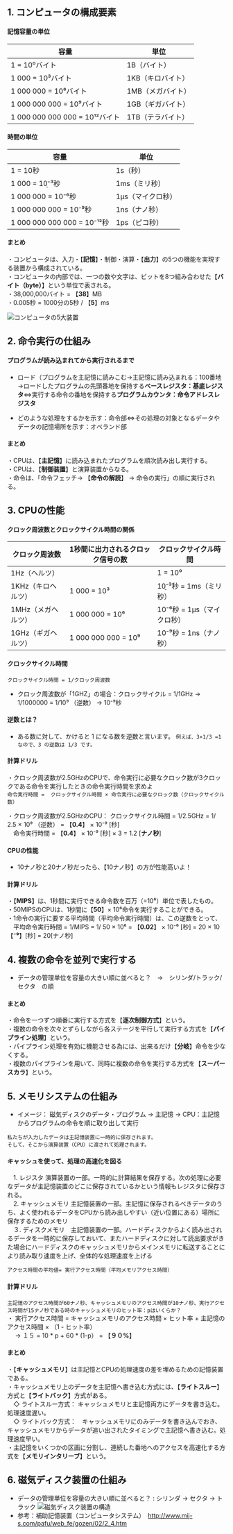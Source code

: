 ## 1. コンピュータの構成要素
#### 記憶容量の単位
|  容量  |  単位  |
| ---- | ---- |
|  1 = 10⁰バイト |  1B（バイト）  |
|  1 000 = 10³バイト |  1KB（キロバイト）  |
|  1 000 000 = 10⁶バイト |  1MB（メガバイト）  |
|  1 000 000 000 = 10⁹バイト |  1GB（ギガバイト）  |
|  1 000 000 000 000 = 10¹²バイト |  1TB（テラバイト）  |

#### 時間の単位
|  容量  |  単位  |
| ----| ---- |
|  1 = 10秒 |  1s（秒）  |
|  1 000 = 10̠⁻³秒 |  1ms（ミリ秒）  |
|  1 000 000 = 10⁻⁶秒 |  1μs（マイクロ秒）  |
|  1 000 000 000 = 10⁻⁹秒 |  1ns（ナノ秒）  |
|  1 000 000 000 000 = 10⁻¹²秒 |  1ps（ピコ秒）|

#### まとめ
・コンピュータは、入力・【**記憶**】・制御・演算・【**出力**】の5つの機能を実現する装置から構成されている。  
・コンピュータの内部では、一つの数や文字は、ビットを8つ組み合わせた【**バイト（byte）**】という単位で表される。  
・38,000,000バイト = 【**38**】MB  
・0.005秒 = 1000分の5秒 / 【**5**】ms

![コンピュータの5大装置](https://github.com/kuro-channel/TIL/blob/master/%E5%9F%BA%E6%9C%AC%E6%83%85%E5%A0%B1/%E7%B5%B5%E3%81%A7%E8%A6%9A%E3%81%88%E3%82%8B/%E3%82%B3%E3%83%B3%E3%83%92%E3%82%9A%E3%83%A5%E3%83%BC%E3%82%BF%E3%81%AE5%E5%A4%A7%E8%A3%85%E7%BD%AE.png)

## 2. 命令実行の仕組み
#### プログラムが読み込まれてから実行されるまで
- ロード（プログラムを主記憶に読みこむ→主記憶に読み込まれる：100番地→ロードしたプログラムの先頭番地を保持する**ベースレジスタ：基底レジスタ**⇔実行する命令の番地を保持する**プログラムカウンタ：命令アドレスレジスタ**  

- どのような処理をするかを示す：命令部⇔その処理の対象となるデータやデータの記憶場所を示す：オペランド部


#### まとめ
・CPUは、【**主記憶**】に読み込まれたプログラムを順次読み出し実行する。  
・CPUは、【**制御装置**】と演算装置からなる。  
・命令は、「命令フェッチ→ 【**命令の解読**】 → 命令の実行」の順に実行される。  

## 3. CPUの性能
#### クロック周波数とクロックサイクル時間の関係
|  クロック周波数  |  1秒間に出力されるクロック信号の数  | クロックサイクル時間  |
| ---- | ---- | ---- 
|  1Hz（ヘルツ） |    | 1 = 10⁰  | 1秒 = 1s（秒）
|  1KHz（キロヘルツ） | 1 000 = 10³ | 10̠⁻³秒 = 1ms（ミリ秒）  |
|  1MHz（メガヘルツ） | 1 000 000 = 10⁶  | 10⁻⁶秒 = 1μs（マイクロ秒）  |
|  1GHz（ギガヘルツ） | 1 000 000 000 = 10⁹  | 10⁻⁹秒 = 1ns（ナノ秒）  |

#### クロックサイクル時間
```クロックサイクル時間 = 1/クロック周波数```
- クロック周波数が「1GHZ」の場合：クロックサイクル = 1/1GHz → 1/1000000 = 1/10⁹ （逆数） → 10⁻⁹秒

#### 逆数とは？
- ある数に対して、かけると 1 になる数を逆数と言います。
```例えば、3×1/3 =1 なので、3 の逆数は 1/3 です。```

#### 計算ドリル
・クロック周波数が2.5GHzのCPUで、命令実行に必要なクロック数が3クロックである命令を実行したときの命令実行時間を求めよ  
```命令実行時間 =  クロックサイクル時間 × 命令実行に必要なクロック数（クロックサイクル数）```

・クロック周波数が2.5GHzのCPU： クロックサイクル時間 = 1/2.5GHz = 1/ 2.5 × 10⁹ （逆数） = 【**0.4**】 ×  10⁻⁹ [秒]  
　命令実行時間 = 【**0.4**】 × 10⁻⁹ [秒]  × 3 = 1.2 [**ナノ秒**]  
 
 #### CPUの性能
 - 10ナノ秒と20ナノ秒だったら、【10ナノ秒】の方が性能高いよ！
 
 #### 計算ドリル
・【**MIPS**】は、1秒間に実行できる命令数を百万（=10⁶）単位で表したもの。  
・50MIPSのCPUは、1秒間に【**50**】× 10⁶命令を実行することができる。  
・1命令の実行に要する平均時間（平均命令実行時間）は、この逆数をとって、    
　平均命令実行時間 = 1/MIPS = 1/ 50 × 10⁶ = 【**0.02**】 × 10⁻⁶ [秒] = 20 × 10【**⁻⁹**】[秒] = 20[ナノ秒]  
 
## 4. 複数の命令を並列で実行する
- データの管理単位を容量の大きい順に並べると？　→　シリンダ/トラック/セクタ　の順

#### まとめ
・命令を一つずつ順番に実行する方式を【**逐次制御方式**】という。  
・複数の命令を次々とずらしながら各ステージを平行して実行する方式を【**パイプライン処理**】という。  
・パイプライン処理を有効に機能させる為には、出来るだけ【**分岐**】命令を少なくする。  
・複数のパイプラインを用いて、同時に複数の命令を実行する方式を【**スーパースカラ**】という。  

## 5. メモリシステムの仕組み
- イメージ： 磁気ディスクのデータ・プログラム → 主記憶 → CPU：主記憶からプログラムの命令を順に取り出して実行  
```
私たちが入力したデータは主記憶装置に一時的に保存されます。
そして、そこから演算装置（CPU）に渡されて処理されます。
```

#### キャッシュを使って、処理の高速化を図る
　1. レジスタ 演算装置の一部。一時的に計算結果を保存する。次の処理に必要なデータが主記憶装置のどこに保存されているかという情報もレジスタに保存される。  
　2. キャッシュメモリ 主記憶装置の一部。主記憶に保存されるべきデータのうち、よく使われるデータをCPUから読み出しやすい（近い位置にある）場所に保存するためのメモリ  
　３. ディスクメモリ　主記憶装置の一部。ハードディスクからよく読み出されるデータを一時的に保存しておいて、またハードディスクに対して読出要求がきた場合にハードディスクのキャッシュメモリからメインメモリに転送することにより読み取り速度を上げ、全体的な処理速度を上げる  
 
 ```アクセス時間の平均値= 実行アクセス時間（平均メモリアクセス時間）```
 
 #### 計算ドリル
```主記憶のアクセス時間が60ナノ秒、キャッシュメモリのアクセス時間が10ナノ秒、実行アクセス時間が15ナノ秒である時のキャッシュメモリのヒット率：pはいくらか？```  
・ 実行アクセス時間 = キャッシュメモリのアクセス時間 × ヒット率 + 主記憶のアクセス時間 × （1 - ヒット率）   
　              → １５ = 10 * p + 60 * (1-p） = 【**９０%**】  
               
#### まとめ
・【**キャッシュメモリ**】は主記憶とCPUの処理速度の差を埋めるための記憶装置である。  
・キャッシュメモリ上のデータを主記憶へ書き込む方式には、【**ライトスルー**】方式と【**ライトバック**】方式がある。  
 　◇ ライトスルー方式： キャッシュメモリと主記憶両方にデータを書き込む。処理速度遅い。  
 　◇ ライトバック方式：　キャッシュメモリにのみデータを書き込んでおき、キャッシュメモリからデータが追い出されたタイミングで主記憶へ書き込む。処理速度早い。  
・主記憶をいくつかの区画に分割し、連続した番地へのアクセスを高速化する方式を【**メモリインタリーブ**】という。


## 6. 磁気ディスク装置の仕組み
- データの管理単位を容量の大きい順に並べると？ : シリンダ → セクタ → トラック
![磁気ディスク装置の構造](http://www.mij-s.com/pafu/web_fe/gozen/02/03.gif)
- 参考：補助記憶装置（コンピュータシステム）　http://www.mij-s.com/pafu/web_fe/gozen/02/2_4.htm
